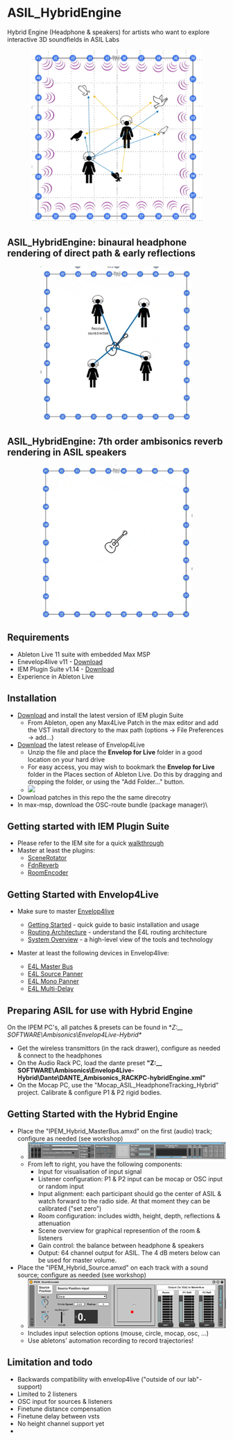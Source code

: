 # ASIL_HybridEngine
Hybrid Engine (Headphone &amp; speakers) for artists who want to explore interactive 3D soundfields in ASIL Labs
<p align="center"> 
<img src="/images/Concept.jpg" height="400" />
</p> 

## ASIL_HybridEngine: binaural headphone rendering of direct path & early reflections
<p align="center"> 
<img src="/images/animation-headphones.gif" width = "350">
</p> 

## ASIL_HybridEngine: 7th order ambisonics reverb rendering in ASIL speakers
<p align="center"> 
<img src="/images/animation-reverb.gif" width = "350">
</p> 


## Requirements
- Ableton Live 11 suite with embedded Max MSP
- Enevelop4live v11 - [Download](https://github.com/EnvelopSound/EnvelopForLive/releases/tag/11.0.1)
- IEM Plugin Suite v1.14 - [Download](https://plugins.iem.at/download/)
- Experience in Ableton Live

## Installation
* [Download](https://plugins.iem.at/download/) and install the latest version of IEM plugin Suite
  * From Ableton, open any Max4Live Patch in the max editor and add the VST install directory to the max path (options -> File Preferences -> add...)
* [Download](https://github.com/EnvelopSound/EnvelopForLive/releases/tag/11.0.1) the latest release of Envelop4Live 
  - Unzip the file and place the **Envelop for Live** folder in a good location on your hard drive
  - For easy access, you may wish to bookmark the **Envelop for Live** folder in the Places section of Ableton Live. Do this by dragging and dropping the folder, or using the "Add Folder..." button.
  - <img src="https://github.com/EnvelopSound/EnvelopForLive/raw/master/doc/E4L-Places-Add.png"/>
* Download patches in this repo the the same direcotry
* In max-msp, download the OSC-route bundle (package manager)\

## Getting started with IEM Plugin Suite
* Please refer to the IEM site for a quick [walkthrough](https://plugins.iem.at/docs/)
* Master at least the plugins:
  * [SceneRotator](https://plugins.iem.at/docs/plugindescriptions/#scenerotator)
  * [FdnReverb](https://plugins.iem.at/docs/plugindescriptions/#fdnreverb)
  * [RoomEncoder](https://plugins.iem.at/docs/plugindescriptions/#roomencoder)
  
## Getting Started with Envelop4Live
- Make sure to master [Envelop4live](https://github.com/EnvelopSound/EnvelopForLive/wiki)
  - [Getting Started](https://github.com/EnvelopSound/EnvelopForLive/wiki/Getting-Started) - quick guide to basic installation and usage
  - [Routing Architecture](https://github.com/EnvelopSound/EnvelopForLive/wiki/Routing-Architecture) - understand the E4L routing architecture
  - [System Overview](https://github.com/EnvelopSound/EnvelopForLive/wiki/System-Overview) - a high-level view of the tools and technology

- Master at least the following devices in Envelop4live:
  - [E4L Master Bus](https://github.com/EnvelopSound/EnvelopForLive/wiki/E4L-Master-Bus) 
  - [E4L Source Panner](https://github.com/EnvelopSound/EnvelopForLive/wiki/E4L-Source-Panner)
  - [E4L Mono Panner](https://github.com/EnvelopSound/EnvelopForLive/wiki/E4L-Mono-Panner)
  - [E4L Multi-Delay](https://github.com/EnvelopSound/EnvelopForLive/wiki/E4L-Multi-Delay)


## Preparing ASIL for use with Hybrid Engine
On the IPEM PC's, all patches & presets can be found in **Z:\__ SOFTWARE\Ambisonics\Envelop4Live-Hybrid\**
- Get the wireless transmittors (in the rack drawer), configure as needed & connect to the headphones 
- On the Audio Rack PC, load the dante preset **"Z:\__ SOFTWARE\Ambisonics\Envelop4Live-Hybrid\Dante\DANTE_Ambisonics_RACKPC-hybridEngine.xml"**
- On the Mocap PC, use the "Mocap_ASIL_HeadphoneTracking_Hybrid" project.  Calibrate & configure P1 & P2 rigid bodies.

## Getting Started with the Hybrid Engine
- Place the "IPEM_Hybrid_MasterBus.amxd" on the first (audio) track; configure as needed (see workshop)
  - <img src="/images/Masterbus.jpg">
  - From left to right, you have the following components:
    - Input for visualisation of input signal
    - Listener configuration: P1 & P2 input can be mocap or OSC input or random input
    - Input alignment: each participant should go the center of ASIL & watch forward to the radio side. At that moment they can be calibrated ("set zero")
    - Room configuration: includes width, height, depth, reflections & attenuation
    - Scene overview for graphical represention of the room & listeners  
    - Gain control: the balance between headphone & speakers
    - Output: 64 channel output for ASIL.  The 4 dB meters below can be used for master volume.
- Place the "IPEM_Hybrid_Source.amxd" on each track with a sound source; configure as needed (see workshop)
  - <img src="/images/source_2.jpg">
  - Includes input selection options (mouse, circle, mocap, osc, ...)
  - Use abletons' automation recording to record trajectories!



## Limitation and todo
- Backwards compatibility with envelop4live ("outside of our lab"-support)
- Limited to 2 listeners
- OSC input for sources & listeners
- Finetune distance compensation
- Finetune delay between vsts
- No height channel support yet
- 
